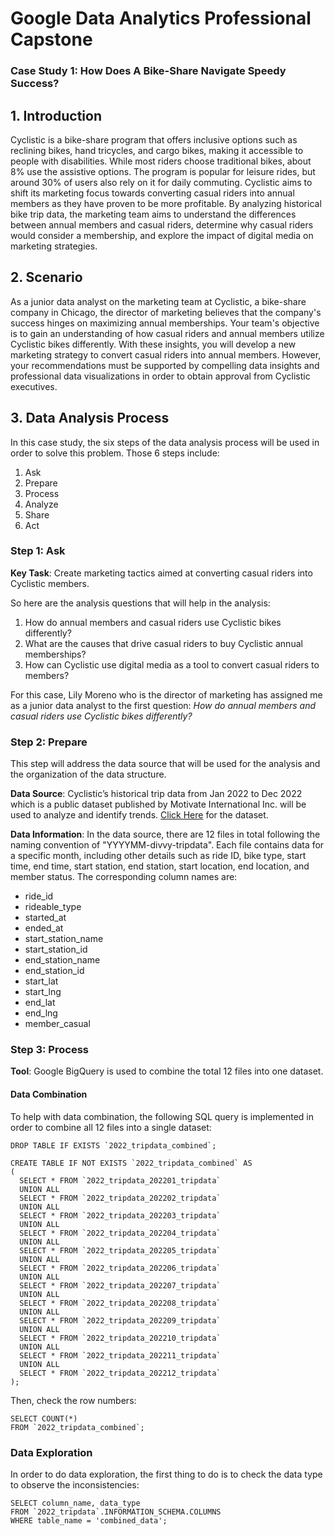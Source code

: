 # Google Data Analytics Professional Capstone
### Case Study 1: How Does A Bike-Share Navigate Speedy Success?


## 1. Introduction

Cyclistic is a bike-share program that offers inclusive options such as reclining bikes, hand tricycles, and cargo bikes, making it accessible to people with disabilities. While most riders choose traditional bikes, about 8% use the assistive options. The program is popular for leisure rides, but around 30% of users also rely on it for daily commuting. Cyclistic aims to shift its marketing focus towards converting casual riders into annual members as they have proven to be more profitable. By analyzing historical bike trip data, the marketing team aims to understand the differences between annual members and casual riders, determine why casual riders would consider a membership, and explore the impact of digital media on marketing strategies.

## 2. Scenario

As a junior data analyst on the marketing team at Cyclistic, a bike-share company in Chicago, the director of marketing believes that the company's success hinges on maximizing annual memberships. Your team's objective is to gain an understanding of how casual riders and annual members utilize Cyclistic bikes differently. With these insights, you will develop a new marketing strategy to convert casual riders into annual members. However, your recommendations must be supported by compelling data insights and professional data visualizations in order to obtain approval from Cyclistic executives.

## 3. Data Analysis Process

In this case study, the six steps of the data analysis process will be used in order to solve this problem. Those 6 steps include:
1. Ask
2. Prepare
3. Process
4. Analyze
5. Share
6. Act

### Step 1: Ask
**Key Task**: Create marketing tactics aimed at converting casual riders into Cyclistic members.

So here are the analysis questions that will help in the analysis:

1. How do annual members and casual riders use Cyclistic bikes differently?
2. What are the causes that drive casual riders to buy Cyclistic annual memberships?
3. How can Cyclistic use digital media as a tool to convert casual riders to members?

For this case, Lily Moreno who is the director of marketing has assigned me as a junior data analyst to the first question: *How do annual members and casual riders use Cyclistic bikes differently?*

### Step 2: Prepare

This step will address the data source that will be used for the analysis and the organization of the data structure.

**Data Source**:  Cyclistic’s historical trip data from Jan 2022 to Dec 2022 which is a public dataset published by Motivate International Inc. will be used to analyze and identify trends. [Click Here](https://divvy-tripdata.s3.amazonaws.com/index.html) for the dataset.

**Data Information**: In the data source, there are 12 files in total following the naming convention of "YYYYMM-divvy-tripdata". Each file contains data for a specific month, including other details such as ride ID, bike type, start time, end time, start station, end station, start location, end location, and member status. The corresponding column names are:
- ride_id
- rideable_type
- started_at
- ended_at
- start_station_name
- start_station_id
- end_station_name
- end_station_id
- start_lat
- start_lng
- end_lat
- end_lng
- member_casual

### Step 3: Process

**Tool**: Google BigQuery is used to combine the total 12 files into one dataset.

#### Data Combination

To help with data combination, the following SQL query is implemented in order to combine all 12 files into a single dataset:

```
DROP TABLE IF EXISTS `2022_tripdata_combined`;

CREATE TABLE IF NOT EXISTS `2022_tripdata_combined` AS 
(
  SELECT * FROM `2022_tripdata_202201_tripdata`
  UNION ALL
  SELECT * FROM `2022_tripdata_202202_tripdata`
  UNION ALL
  SELECT * FROM `2022_tripdata_202203_tripdata`
  UNION ALL
  SELECT * FROM `2022_tripdata_202204_tripdata`
  UNION ALL
  SELECT * FROM `2022_tripdata_202205_tripdata`
  UNION ALL
  SELECT * FROM `2022_tripdata_202206_tripdata`
  UNION ALL
  SELECT * FROM `2022_tripdata_202207_tripdata`
  UNION ALL
  SELECT * FROM `2022_tripdata_202208_tripdata`
  UNION ALL
  SELECT * FROM `2022_tripdata_202209_tripdata`
  UNION ALL
  SELECT * FROM `2022_tripdata_202210_tripdata`
  UNION ALL
  SELECT * FROM `2022_tripdata_202211_tripdata`
  UNION ALL
  SELECT * FROM `2022_tripdata_202212_tripdata`
);

```

Then, check the row numbers:

```
SELECT COUNT(*)
FROM `2022_tripdata_combined`;

```

### Data Exploration

In order to do data exploration, the first thing to do is to check the data type to observe the inconsistencies:

```
SELECT column_name, data_type
FROM `2022_tripdata`.INFORMATION_SCHEMA.COLUMNS
WHERE table_name = 'combined_data';
```



































